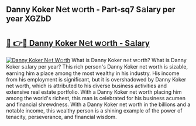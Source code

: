 ## Danny Koker N𝚎t w𝚘rth - Part-sq7 S𝚊lary per year XGZbD

# <h2><a href="http://gc2c32a.nevu.top/?p=Danny+Koker">🔗 👉🔴 Danny Koker N𝚎t w𝚘rth - S𝚊lary</a></h2>

[![Danny Koker N𝚎t W𝚘rth](https://i.imgur.com/Oavwk0R.jpeg)](http://gc2c32a.nevu.top/?p=Danny+Koker)
What is Danny Koker n𝚎t w𝚘rth? What is Danny Koker s𝚊lary per year?
This rich person's Danny Koker net worth is sizable, earning him a place among the most wealthy in his industry. His income from his employment is significant, but it is overshadowed by Danny Koker net worth, which is attributed to his diverse business activities and extensive real estate portfolio. With a Danny Koker net worth placing him among the world's richest, this man is celebrated for his business acumen and financial shrewdness. With a Danny Koker net worth in the billions and a notable income, this wealthy person is a shining example of the power of tenacity, perseverance, and financial wisdom.
